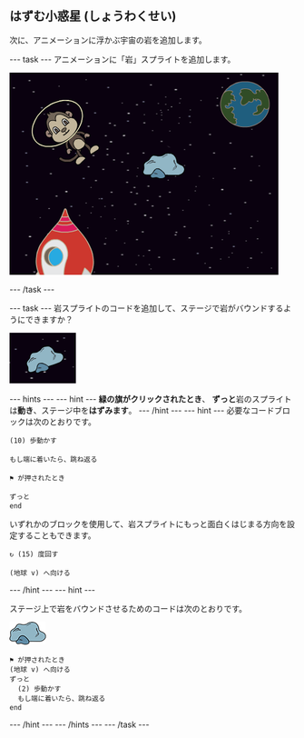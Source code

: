 ## はずむ小惑星 (しょうわくせい)

次に、アニメーションに浮かぶ宇宙の岩を追加します。

\--- task \--- アニメーションに「岩」スプライトを追加します。

![Adding a rock sprite](images/space-rock-sprite.png)

\--- /task \---

\--- task \--- 岩スプライトのコードを追加して、ステージで岩がバウンドするようにできますか？

![Testing a bouncing rock](images/space-bounce-test.png)

\--- hints \--- \--- hint \--- **緑の旗がクリックされたとき**、 **ずっと**岩のスプライトは**動き**、ステージ中を**はずみます**。 \--- /hint \--- \--- hint \--- 必要なコードブロックは次のとおりです。

```blocks3
(10) 歩動かす

もし端に着いたら、跳ね返る

⚑ が押されたとき

ずっと
end
```

いずれかのブロックを使用して、岩スプライトにもっと面白くはじまる方向を設定することもできます。

```blocks3
↻ (15) 度回す

(地球 v) へ向ける
```

\--- /hint \--- \--- hint \---

ステージ上で岩をバウンドさせるためのコードは次のとおりです。

![岩スプライト](images/sprite-rock.png)

```blocks3
⚑ が押されたとき
(地球 v) へ向ける
ずっと 
  (2) 歩動かす
  もし端に着いたら、跳ね返る
end
```

\--- /hint \--- \--- /hints \--- \--- /task \---